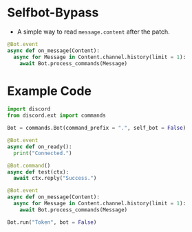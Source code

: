 # Selfbot-Bypass
- A simple way to read `message.content` after the patch.
```py
@Bot.event
async def on_message(Content):
  async for Message in Content.channel.history(limit = 1):
    await Bot.process_commands(Message)
```

# Example Code
```py
import discord
from discord.ext import commands

Bot = commands.Bot(command_prefix = ".", self_bot = False)

@Bot.event
async def on_ready():
  print("Connected.")

@Bot.command()
async def test(ctx):
  await ctx.reply("Success.")

@Bot.event
async def on_message(Content):
  async for Message in Content.channel.history(limit = 1):
    await Bot.process_commands(Message)

Bot.run("Token", bot = False)
```
